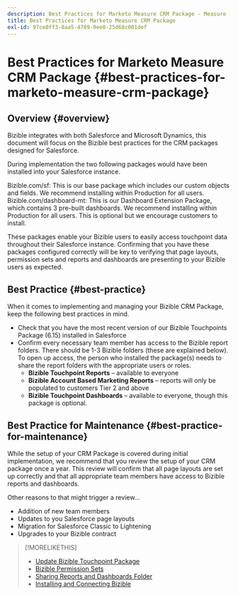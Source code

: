 ```yaml
---
description: Best Practices for Marketo Measure CRM Package - Measure - Product Documentation
title: Best Practices for Marketo Measure CRM Package
exl-id: 97ce0ff3-8aa5-4789-9ee0-25d68c001def
---
```

# Best Practices for Marketo Measure CRM Package {#best-practices-for-marketo-measure-crm-package}

## Overview {#overview}

Bizible integrates with both Salesforce and Microsoft Dynamics, this document will focus on the Bizible best practices for the CRM packages designed for Salesforce.

During implementation the two following packages would have been installed into your Salesforce instance.

Bizible.com/sf: This is our base package which includes our custom objects and fields. We recommend installing within Production for all users.
Bizible.com/dashboard-mt: This is our Dashboard Extension Package, which contains 3 pre-built dashboards. We recommend installing within Production for all users. This is optional but we encourage customers to install.

These packages enable your Bizible users to easily access touchpoint data throughout their Salesforce instance. Confirming that you have these packages configured correctly will be key to verifying that page layouts, permission sets and reports and dashboards are presenting to your Bizible users as expected.

## Best Practice {#best-practice}

When it comes to implementing and managing your Bizible CRM Package, keep the following best practices in mind.

* Check that you have the most recent version of our Bizible Touchpoints Package (6.15) installed in Salesforce
* Confirm every necessary team member has access to the Bizible report folders. There should be 1-3 Bizible folders (these are explained below). To open up access, the person who installed the package(s) needs to share the report folders with the appropriate users or roles.
   * **Bizible Touchpoint Reports** – available to everyone
   * **Bizible Account Based Marketing Reports** – reports will only be populated to customers Tier 2 and above
   * **Bizible Touchpoint Dashboards** – available to everyone, though this package is optional.

## Best Practice for Maintenance {#best-practice-for-maintenance}

While the setup of your CRM Package is covered during initial implementation, we recommend that you review the setup of your CRM package once a year. This review will confirm that all page layouts are set up correctly and that all appropriate team members have access to Bizible reports and dashboards.

Other reasons to that might trigger a review...

* Addition of new team members
* Updates to you Salesforce page layouts
* Migration for Salesforce Classic to Lightening
* Upgrades to your Bizible contract

>[!MORELIKETHIS]
>
>* [Update Bizible Touchpoint Package](/help/configuration-and-setup/bizible-and-salesforce/bizible-installation-guide.md)
>* [Bizible Permission Sets](/help/configuration-and-setup/bizible-and-salesforce/bizible-permission-sets.md)
>* [Sharing Reports and Dashboards Folder](https://help.salesforce.com/articleView?id=analytics_share_folder.htm&type=0)
>* [Installing and Connecting Bizible](/help/configuration-and-setup/bizible-and-salesforce/install-and-connect.md)

